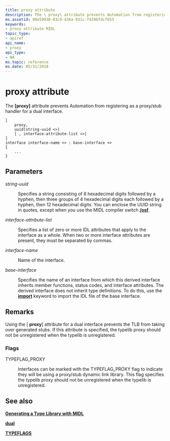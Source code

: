 ```yaml
---
title: proxy attribute
description: The \ proxy\ attribute prevents Automation from registering as a proxy/stub handler for a dual interface.
ms.assetid: 88e59938-83c9-436a-931c-f4396fdcf653
keywords:
- proxy attribute MIDL
topic_type:
- apiref
api_name:
- proxy
api_type:
- NA
ms.topic: reference
ms.date: 05/31/2018
---
```


# proxy attribute

The **\[proxy\]** attribute prevents Automation from registering as a proxy/stub handler for a dual interface.

``` syntax
[ 
    proxy, 
    uuid(string-uuid <>)
    [ , interface-attribute-list <>] 
] 
interface interface-name <> : base-interface <>
{
    ...
}
```

## Parameters

<dl> <dt>

*string-uuid* 
</dt> <dd>

Specifies a string consisting of 8 hexadecimal digits followed by a hyphen, then three groups of 4 hexadecimal digits each followed by a hyphen, then 12 hexadecimal digits. You can enclose the UUID string in quotes, except when you use the MIDL compiler switch [**/osf**](-osf.md).

</dd> <dt>

*interface-attribute-list* 
</dt> <dd>

Specifies a list of zero or more IDL attributes that apply to the interface as a whole. When two or more interface attributes are present, they must be separated by commas.

</dd> <dt>

*interface-name* 
</dt> <dd>

Name of the interface.

</dd> <dt>

*base-interface* 
</dt> <dd>

Specifies the name of an interface from which this derived interface inherits member functions, status codes, and interface attributes. The derived interface does not inherit type definitions. To do this, use the [**import**](import.md) keyword to import the IDL file of the base interface.

</dd> </dl>

## Remarks

Using the \[ **proxy**\] attribute for a dual interface prevents the TLB from taking over generated stubs. If this attribute is specified, the typelib proxy should not be unregistered when the typelib is unregistered.

### Flags

<dl> <dt>

<span id="TYPEFLAG_PROXY"></span><span id="typeflag_proxy"></span>TYPEFLAG\_PROXY
</dt> <dd>

Interfaces can be marked with the TYPEFLAG\_PROXY flag to indicate they will be using a proxy/stub dynamic link library. This flag specifies the typelib proxy should not be unregistered when the typelib is unregistered.

</dd> </dl>

## See also

<dl> <dt>

[**Generating a Type Library with MIDL**](generating-a-type-library-with-midl-2.md)
</dt> <dt>

[**dual**](dual.md)
</dt> <dt>

[**TYPEFLAGS**](/windows/win32/api/oaidl/ne-oaidl-typeflags)
</dt> </dl>

 

 
